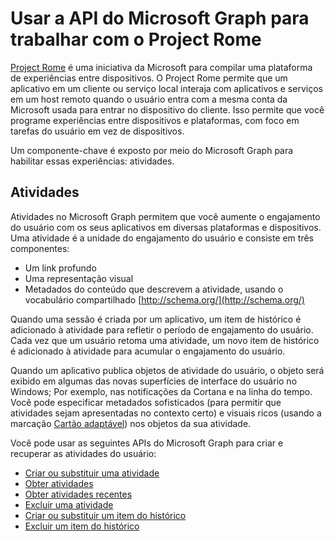# <a name="use-the-microsoft-graph-api-to-work-with-project-rome"></a>Usar a API do Microsoft Graph para trabalhar com o Project Rome

[Project Rome](https://developer.microsoft.com/en-us/windows/project-rome) é uma iniciativa da Microsoft para compilar uma plataforma de experiências entre dispositivos. O Project Rome permite que um aplicativo em um cliente ou serviço local interaja com aplicativos e serviços em um host remoto quando o usuário entra com a mesma conta da Microsoft usada para entrar no dispositivo do cliente. Isso permite que você programe experiências entre dispositivos e plataformas, com foco em tarefas do usuário em vez de dispositivos.

Um componente-chave é exposto por meio do Microsoft Graph para habilitar essas experiências: atividades.

## <a name="activities"></a>Atividades

Atividades no Microsoft Graph permitem que você aumente o engajamento do usuário com os seus aplicativos em diversas plataformas e dispositivos. Uma atividade é a unidade do engajamento do usuário e consiste em três componentes:

- Um link profundo
- Uma representação visual
- Metadados do conteúdo que descrevem a atividade, usando o vocabulário compartilhado [http://schema.org/](http://schema.org/)

Quando uma sessão é criada por um aplicativo, um item de histórico é adicionado à atividade para refletir o período de engajamento do usuário. Cada vez que um usuário retoma uma atividade, um novo item de histórico é adicionado à atividade para acumular o engajamento do usuário.

Quando um aplicativo publica objetos de atividade do usuário, o objeto será exibido em algumas das novas superfícies de interface do usuário no Windows; Por exemplo, nas notificações da Cortana e na linha do tempo. Você pode especificar metadados sofisticados (para permitir que atividades sejam apresentadas no contexto certo) e visuais ricos (usando a marcação [Cartão adaptável](http://adaptivecards.io/)) nos objetos da sua atividade.

Você pode usar as seguintes APIs do Microsoft Graph para criar e recuperar as atividades do usuário:

- [Criar ou substituir uma atividade](../api/projectrome_put_activity.md)
- [Obter atividades](../api/projectrome_get_activities.md)
- [Obter atividades recentes](../api/projectrome_get_recent_activities.md)
- [Excluir uma atividade](../api/projectrome_delete_activity.md)
- [Criar ou substituir um item do histórico](../api/projectrome_put_historyitem.md)
- [Excluir um item do histórico](../api/projectrome_delete_historyitem.md)